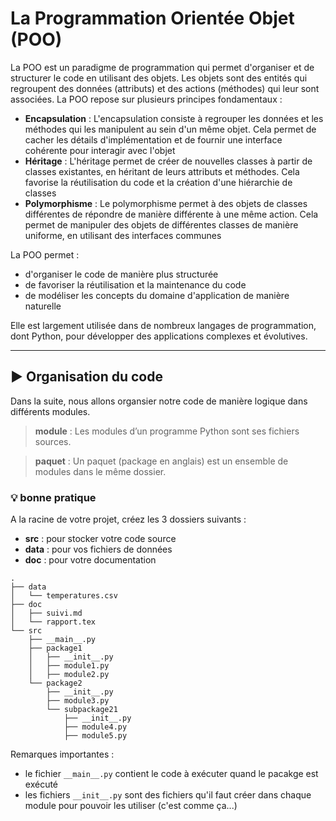 
# La Programmation Orientée Objet (POO)

La POO est un paradigme de programmation qui permet d'organiser et de structurer le code en utilisant des objets. Les objets sont des entités qui regroupent des données (attributs) et des actions (méthodes) qui leur sont associées. La POO repose sur plusieurs principes fondamentaux :

* **Encapsulation** : L'encapsulation consiste à regrouper les données et les méthodes qui les manipulent au sein d'un même objet. Cela permet de cacher les détails d'implémentation et de fournir une interface cohérente pour interagir avec l'objet
* **Héritage** : L'héritage permet de créer de nouvelles classes à partir de classes existantes, en héritant de leurs attributs et méthodes. Cela favorise la réutilisation du code et la création d'une hiérarchie de classes
* **Polymorphisme** : Le polymorphisme permet à des objets de classes différentes de répondre de manière différente à une même action. Cela permet de manipuler des objets de différentes classes de manière uniforme, en utilisant des interfaces communes

La POO permet :

* d'organiser le code de manière plus structurée
* de favoriser la réutilisation et la maintenance du code
* de modéliser les concepts du domaine d'application de manière naturelle

Elle est largement utilisée dans de nombreux langages de programmation, dont Python, pour développer des applications complexes et évolutives.

---

## :arrow_forward: Organisation du code

Dans la suite, nous allons organsier notre code de manière logique dans différents modules.

> **module** : Les modules d’un programme Python sont ses fichiers sources.

> **paquet** : Un paquet (package en anglais) est un ensemble de modules dans le même dossier.

### :bulb: bonne pratique

A la racine de votre projet, créez les 3 dossiers suivants :

* **src** : pour stocker votre code source
* **data** : pour vos fichiers de données
* **doc** : pour votre documentation

```
.
├── data
│   └── temperatures.csv
├── doc
│   ├── suivi.md
│   └── rapport.tex
└── src
    ├── __main__.py
    ├── package1
    │   ├── __init__.py
    │   ├── module1.py
    │   ├── module2.py
    └── package2
        ├── __init__.py
        ├── module3.py
        └── subpackage21
            ├── __init__.py
            ├── module4.py
            ├── module5.py
```

Remarques importantes :

* le fichier `__main__.py` contient le code à exécuter quand le pacakge est exécuté
* les fichiers `__init__.py` sont des fichiers qu'il faut créer dans chaque module pour pouvoir les utiliser (c'est comme ça...)

